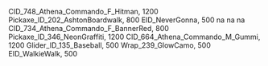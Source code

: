 CID_748_Athena_Commando_F_Hitman, 1200
Pickaxe_ID_202_AshtonBoardwalk, 800
EID_NeverGonna, 500
na
na
na
CID_734_Athena_Commando_F_BannerRed, 800
Pickaxe_ID_346_NeonGraffiti, 1200
CID_664_Athena_Commando_M_Gummi, 1200
Glider_ID_135_Baseball, 500
Wrap_239_GlowCamo, 500
EID_WalkieWalk, 500
